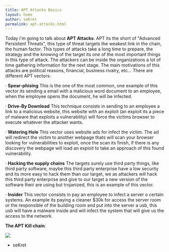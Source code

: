 ```yaml
---
title: APT Attacks Basics
layout: home
author: seKret
permalink: apt-attacks.html
---
```

Today i'm going to talk about **APT Attacks**.
APT its the short of "Advanced Persistent Threats", this type of threat targets the weakest link in the chain, the human factor.
This types of attacks take a long time to prepare, the strategy and the knowing of the target its one of the most important things in this type of attack. The attackers can be inside the organizations a lot of time gathering information for the next stage.
The main motivations of this attacks are political reasons, financial, business rivalry, etc...
There are different APT vectors:

· **Spear-phising**
This is the one of the most common, one example of this vector its sending a email with a malicious word document to an employee, when the employee opens the document, he will be infected.

· **Drive-By Download**
This technique consists in sending to an employee a link to a malicious website, this website with an exploit (an exploit its a piece of malware that exploits a vulnerability) will force the victims browser to execute whatever the attacker wants.

· **Watering Hole**
This vector uses website ads for infect the victim. The ad will redirect the victim to another webpage thats will scan your browser looking for vulnerabilities to exploit, once the scan its finish, if there is any discovery the webpage will load an exploit to take an approach of this found vulnerability.

· **Hacking the supply chains**
The targets surely use third party things, like third party software, maybe this third party enterprise have a low security and its more easy to hack them than our target, we as attackers will hack this third party enterprise and give to our target a new version of the software their are using but trojanized, this is an example of this vector.

· **Insider**
This vector consists in pay an employee to infect a server o certain systems. An example its paying a cleaner $30k for access the server room or the responsible of the building room and put into the server a usb, this usb will have a malware inside and will infect the system that will give us the access to the network.


**The APT Kill chain**:

![](https://i.imgur.com/uensaMF.jpg)


- seKret
